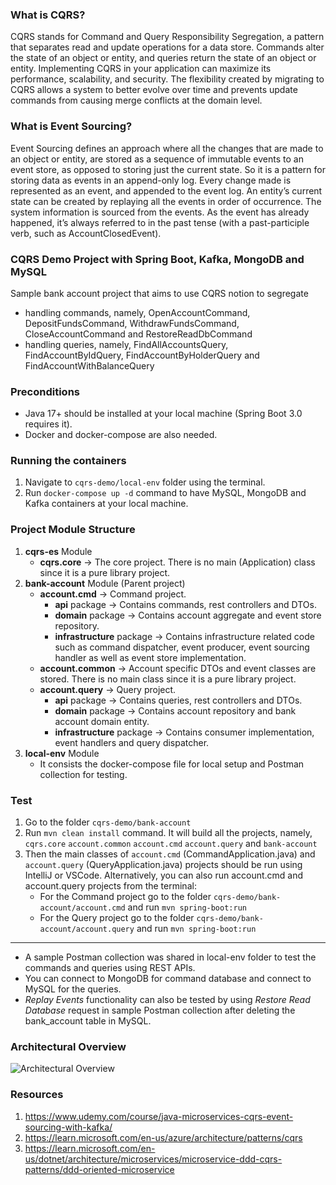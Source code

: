 ### What is CQRS?
CQRS stands for Command and Query Responsibility Segregation, a pattern that separates read and update operations for 
a data store. Commands alter the state of an object or entity, and queries return the state of an object or entity.
Implementing CQRS in your application can maximize its performance, scalability, and security. 
The flexibility created by migrating to CQRS allows a system to better evolve over time and prevents update commands 
from causing merge conflicts at the domain level.

### What is Event Sourcing?
Event Sourcing defines an approach where all the changes that are made to an object or entity, are stored as a sequence
of immutable events to an event store, as opposed to storing just the current state. So it is a pattern for storing data
as events in an append-only log. Every change made is represented as an event, and appended to the event log. An entity’s
current state can be created by replaying all the events in order of occurrence. The system information is sourced from
the events. As the event has already happened, it’s always referred to in the past tense (with a past-participle verb,
such as AccountClosedEvent).

### CQRS Demo Project with Spring Boot, Kafka, MongoDB and MySQL
Sample bank account project that aims to use CQRS notion to segregate
* handling commands, namely, OpenAccountCommand, DepositFundsCommand, WithdrawFundsCommand, CloseAccountCommand and RestoreReadDbCommand
* handling queries, namely, FindAllAccountsQuery, FindAccountByIdQuery, FindAccountByHolderQuery and FindAccountWithBalanceQuery

### Preconditions
* Java 17+ should be installed at your local machine (Spring Boot 3.0 requires it).
* Docker and docker-compose are also needed.

### Running the containers
1. Navigate to ```cqrs-demo/local-env``` folder using the terminal.
2. Run ```docker-compose up -d``` command to have MySQL, MongoDB and Kafka containers at your local machine.

### Project Module Structure
1. <b>cqrs-es</b> Module
   - <b>cqrs.core</b> -> The core project. There is no main (Application) class since it is a pure library project.
2. <b>bank-account</b> Module (Parent project)
   - <b>account.cmd</b> -> Command project.
        - <b>api</b> package -> Contains commands, rest controllers and DTOs. 
        - <b>domain</b> package -> Contains account aggregate and event store repository.
        - <b>infrastructure</b> package -> Contains infrastructure related code such as command dispatcher, event producer, event sourcing handler as well as event store implementation.
   - <b>account.common</b> -> Account specific DTOs and event classes are stored. There is no main class since it is a pure library project.
   - <b>account.query</b> -> Query project.
       - <b>api</b> package -> Contains queries, rest controllers and DTOs.
       - <b>domain</b> package -> Contains account repository and bank account domain entity.
       - <b>infrastructure</b> package -> Contains consumer implementation, event handlers and query dispatcher.
3. <b>local-env</b> Module
    - It consists the docker-compose file for local setup and Postman collection for testing.


### Test
1. Go to the folder ```cqrs-demo/bank-account```
2. Run ```mvn clean install``` command. It will build all the projects, namely,
```cqrs.core```
```account.common```
```account.cmd```
```account.query``` and
```bank-account```
3. Then the main classes of ```account.cmd``` (CommandApplication.java) and ```account.query``` (QueryApplication.java) projects should be run using IntelliJ or VSCode.
Alternatively, you can also run account.cmd and account.query projects from the terminal:
   - For the Command project go to the folder ```cqrs-demo/bank-account/account.cmd``` and run ```mvn spring-boot:run```
   - For the Query project go to the folder ```cqrs-demo/bank-account/account.query``` and run ```mvn spring-boot:run```

---
 - A sample Postman collection was shared in local-env folder  to test the commands and queries using REST APIs.
 - You can connect to MongoDB for command database and connect to MySQL for the queries.
 - *Replay Events* functionality can also be tested by using *Restore Read Database* request in sample Postman collection after deleting the bank_account table in MySQL.


### Architectural Overview
![Architectural Overview](./local-env/ArchitecturalOverview.png)


### Resources
1. https://www.udemy.com/course/java-microservices-cqrs-event-sourcing-with-kafka/
2. https://learn.microsoft.com/en-us/azure/architecture/patterns/cqrs
3. https://learn.microsoft.com/en-us/dotnet/architecture/microservices/microservice-ddd-cqrs-patterns/ddd-oriented-microservice